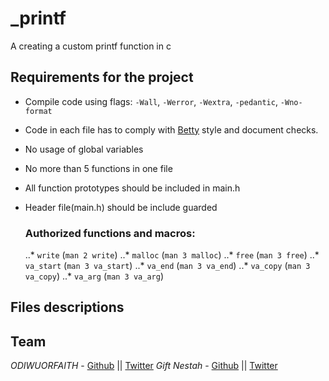 # _printf

A creating a custom printf function in c

## Requirements for the project
- Compile code using flags: `-Wall`, `-Werror`, `-Wextra`, `-pedantic`, `-Wno-format`
- Code in each file has to comply with [Betty](https://github.com/holbertonschool/Betty) style and document checks.
- No usage of global variables
- No more than 5 functions in one file
- All function prototypes should be included in main.h
- Header file(main.h) should be include guarded

	### Authorized functions and macros:
	..* `write` (`man 2 write`)
	..* `malloc` (`man 3 malloc`)
	..* `free` (`man 3 free`)
	..* `va_start` (`man 3 va_start`)
	..* `va_end` (`man 3 va_end`)
	..* `va_copy` (`man 3 va_copy`)
	..* `va_arg` (`man 3 va_arg`)
	
	
## Files descriptions


## Team
*ODIWUORFAITH* - [Github](https://github.com/ODIWUORFAITH) || [Twitter](https://twitter.com/)
*Gift Nestah* - [Github](https://github.com/PantheraNestah) || [Twitter](https://twitter.com/)
